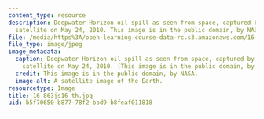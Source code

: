 ```yaml
---
content_type: resource
description: Deepwater Horizon oil spill as seen from space, captured by NASA Terra
  satellite on May 24, 2010. This image is in the public domain, by NASA.
file: /media/https%3A/open-learning-course-data-rc.s3.amazonaws.com/16-863j-system-safety-spring-2016/b5f70650b87778f2bbd9b8feaf011818_16-863js16-th.jpg
file_type: image/jpeg
image_metadata:
  caption: Deepwater Horizon oil spill as seen from space, captured by NASA Terra
    satellite on May 24, 2010. (This image is in the public domain, by NASA.)
  credit: This image is in the public domain, by NASA.
  image-alt: A satellite image of the Earth.
resourcetype: Image
title: 16-863js16-th.jpg
uid: b5f70650-b877-78f2-bbd9-b8feaf011818
---
```

